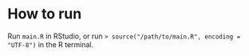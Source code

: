 # How to run

Run `main.R` in RStudio, or run `> source("/path/to/main.R", encoding = "UTF-8")` in the R terminal.
